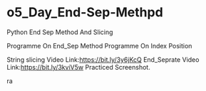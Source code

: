 # o5_Day_End-Sep-Methpd
Python End Sep Method And Slicing

Programme On End_Sep Method
Programme On Index Position

String slicing Video Link:https://bit.ly/3y6jKcQ
End_Seprate Video Link:https://bit.ly/3kviV5w
Practiced Screenshot.

ra
